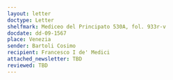 ```yaml
---
layout: letter
doctype: Letter
shelfmark: Mediceo del Principato 530A, fol. 933r-v
docdate: dd-09-1567
place: Venezia
sender: Bartoli Cosimo
recipient: Francesco I de' Medici
attached_newsletter: TBD
reviewed: TBD
---
```



